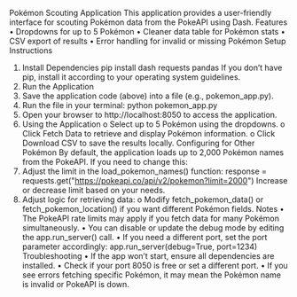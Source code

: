 Pokémon Scouting Application
This application provides a user-friendly interface for scouting Pokémon data from the PokeAPI using Dash.
Features
•	Dropdowns for up to 5 Pokémon
•	Cleaner data table for Pokémon stats
•	CSV export of results
•	Error handling for invalid or missing Pokémon
Setup Instructions
1.	Install Dependencies
pip install dash requests pandas
If you don’t have pip, install it according to your operating system guidelines.
2.	Run the Application
1.	Save the application code (above) into a file (e.g., pokemon_app.py).
2.	Run the file in your terminal:
python pokemon_app.py
3.	Open your browser to http://localhost:8050 to access the application.
3.	Using the Application
o	Select up to 5 Pokémon using the dropdowns.
o	Click Fetch Data to retrieve and display Pokémon information.
o	Click Download CSV to save the results locally.
Configuring for Other Pokémon
By default, the application loads up to 2,000 Pokémon names from the PokeAPI. If you need to change this:
1.	Adjust the limit in the load_pokemon_names() function:
response = requests.get("https://pokeapi.co/api/v2/pokemon?limit=2000")
Increase or decrease limit based on your needs.
2.	Adjust logic for retrieving data:
o	Modify fetch_pokemon_data() or fetch_pokemon_location() if you want different Pokémon fields.
Notes
•	The PokeAPI rate limits may apply if you fetch data for many Pokémon simultaneously.
•	You can disable or update the debug mode by editing the app.run_server() call.
•	If you need a different port, set the port parameter accordingly:
app.run_server(debug=True, port=1234)
Troubleshooting
•	If the app won’t start, ensure all dependencies are installed.
•	Check if your port 8050 is free or set a different port.
•	If you see errors fetching specific Pokémon, it may mean the Pokémon name is invalid or PokeAPI is down.

